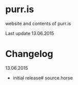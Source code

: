purr.is
===========

website and contents of purr.is

Last update 13.06.2015

Changelog
=========

13.06.2015

* initial release# source.horse
